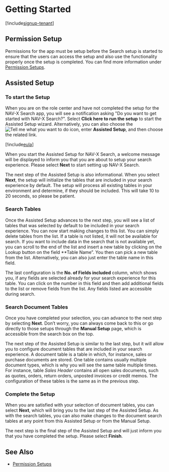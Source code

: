 # Getting Started

[!include[signup-tenant](includes/signup-tenant.md)]

## Permission Setup

Permissions for the app must be setup before the Search setup is started to ensure that the users can access the setup and also use the functionality properly once the setup is completed. You can find more information under [Permission Setups](permission-setups.md).

## Assisted Setup

### To start the Setup

When you are on the role center and have not completed the setup for the NAV-X Search app, you will see a notification asking "Do you want to get started with NAV-X Search?". Select **Click here to run the setup** to start the Assisted Setup wizard. Alternatively, you can also choose the ![Tell me what you want to do](/images/magnifying-glass.gif) icon, enter **Assisted Setup**, and then choose the related link.

[!include[eula](../includes/eula.md)]

When you start the Assisted Setup for NAV-X Search, a welcome message will be displayed to inform you that you are about to setup your search experience. Please select **Next** to start setting up NAV-X Search.

The next step of the Assisted Setup is also informational. When you select **Next**, the setup will initialize the tables that are included in your search experience by default. The setup will process all existing tables in your environment and determine, if they should be included. This will take 10 to 20 seconds, so please be patient.

### Search Tables

Once the Assisted Setup advances to the next step, you will see a list of tables that was selected by default to be included in your search experience. You can now start making changes to this list. You can simply delete tables from the list. If a table is not listed, it will not be available for search. If you want to include data in the search that is not available yet, you can scroll to the end of the list and insert a new table by clicking on the Lookup button on the field **Table Name”. You then can pick a new table from the list. Alternatively, you can also just enter the table name in this field.

The last configuration is the **No. of Fields included** column, which shows you, if any fields are selected already for your search experience for this table. You can click on the number in this field and then add additional fields to the list or remove fields from the list. Any fields listed are accessible during search.

### Search Document Tables

Once you have completed your selection, you can advance to the next step by selecting **Next**. Don’t worry, you can always come back to this or go directly to those setups through the **Manual Setup** page, which is accessible from the search box on the top.

The next step of the Assisted Setup is similar to the last step, but it will allow you to configure document tables that are included in your search experience. A document table is a table in which, for instance, sales or purchase documents are stored. One table contains usually multiple document types, which is why you will see the same table multiple times. For instance, table *Sales Header* contains all open sales documents, such as quotes, orders, return orders, unposted invoices or credit memos. The configuration of these tables is the same as in the previous step.

### Complete the Setup

When you are satisfied with your selection of document tables, you can select **Next**, which will bring you to the last step of the Assisted Setup. As with the search tables, you can also make changes to the document search tables at any point from this Assisted Setup or from the Manual Setup.

The next step is the final step of the Assisted Setup and will just inform you that you have completed the setup. Please select **Finish**.

## See Also

- [Permission Setups](permission-setups.md)
